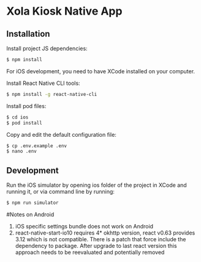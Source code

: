 # Xola Kiosk Native App

## Installation

Install project JS dependencies:

```bash
$ npm install
```

For iOS development, you need to have XCode installed on your computer.

Install React Native CLI tools:

```bash
$ npm install -g react-native-cli
```

Install pod files:

```bash
$ cd ios
$ pod install
```

Copy and edit the default configuration file:

```bash
$ cp .env.example .env
$ nano .env
```

## Development

Run the iOS simulator by opening ios folder of the project in XCode and running it, or via command line by running:

```bash
$ npm run simulator
```

#Notes on Android

1. iOS specific settings bundle does not work on Android
2. react-native-start-io10 requires 4* okhttp version, react v0.63 provides 3.12 which is not compatible. There is a patch that force include the dependency to package. After upgrade to last react version this approach needs to be reevaluated and potentially removed
